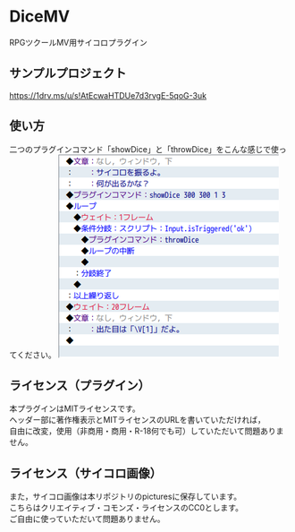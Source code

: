 # DiceMV
RPGツクールMV用サイコロプラグイン

## サンプルプロジェクト
https://1drv.ms/u/s!AtEcwaHTDUe7d3rvgE-5qoG-3uk

## 使い方
二つのプラグインコマンド「showDice」と「throwDice」をこんな感じで使ってください。
![使い方](https://github.com/kurageya0307/DiceMV/blob/master/pictures/screenshot.069.png "サンプル")

## ライセンス（プラグイン）
本プラグインはMITライセンスです。<br>
ヘッダー部に著作権表示とMITライセンスのURLを書いていただければ，<br>
自由に改変，使用（非商用・商用・R-18何でも可）していただいて問題ありません。<br>

## ライセンス（サイコロ画像）
また，サイコロ画像は本リポジトリのpicturesに保存しています。<br>
こちらはクリエイティブ・コモンズ・ライセンスのCC0とします。<br>
ご自由に使っていただいて問題ありません。
